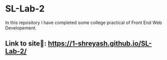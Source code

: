 # SL-Lab-2

In this repository I have completed some college practical of Front End Web Developement.

## Link to site💫:  https://1-shreyash.github.io/SL-Lab-2/
